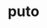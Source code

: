 ---
title: puto
ch: [r]
meaning: to think
pos: verb
inf: putare
secondppstem: put
infend: are
thirdpp: putavi
fourthpp: putatus
conjugation: first
derivative: computer
---
